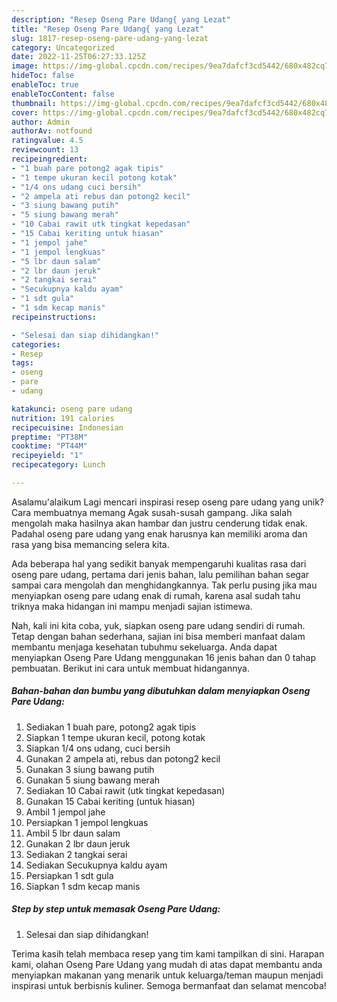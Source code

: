 ```yaml
---
description: "Resep Oseng Pare Udang{ yang Lezat"
title: "Resep Oseng Pare Udang{ yang Lezat"
slug: 1817-resep-oseng-pare-udang-yang-lezat
category: Uncategorized
date: 2022-11-25T06:27:33.125Z
image: https://img-global.cpcdn.com/recipes/9ea7dafcf3cd5442/680x482cq70/oseng-pare-udang-foto-resep-utama.jpg
hideToc: false
enableToc: true
enableTocContent: false
thumbnail: https://img-global.cpcdn.com/recipes/9ea7dafcf3cd5442/680x482cq70/oseng-pare-udang-foto-resep-utama.jpg
cover: https://img-global.cpcdn.com/recipes/9ea7dafcf3cd5442/680x482cq70/oseng-pare-udang-foto-resep-utama.jpg
author: Admin
authorAv: notfound
ratingvalue: 4.5
reviewcount: 13
recipeingredient:
- "1 buah pare potong2 agak tipis"
- "1 tempe ukuran kecil potong kotak"
- "1/4 ons udang cuci bersih"
- "2 ampela ati rebus dan potong2 kecil"
- "3 siung bawang putih"
- "5 siung bawang merah"
- "10 Cabai rawit utk tingkat kepedasan"
- "15 Cabai keriting untuk hiasan"
- "1 jempol jahe"
- "1 jempol lengkuas"
- "5 lbr daun salam"
- "2 lbr daun jeruk"
- "2 tangkai serai"
- "Secukupnya kaldu ayam"
- "1 sdt gula"
- "1 sdm kecap manis"
recipeinstructions:

- "Selesai dan siap dihidangkan!"
categories:
- Resep
tags:
- oseng
- pare
- udang

katakunci: oseng pare udang 
nutrition: 191 calories
recipecuisine: Indonesian
preptime: "PT38M"
cooktime: "PT44M"
recipeyield: "1"
recipecategory: Lunch

---
```



Asalamu'alaikum Lagi mencari inspirasi resep oseng pare udang yang unik? Cara membuatnya memang Agak susah-susah gampang. Jika salah mengolah maka hasilnya akan hambar dan justru cenderung tidak enak. Padahal oseng pare udang yang enak harusnya kan memiliki aroma dan rasa yang bisa memancing selera kita.




Ada beberapa hal yang sedikit banyak mempengaruhi kualitas rasa dari oseng pare udang, pertama dari jenis bahan, lalu pemilihan bahan segar sampai cara mengolah dan menghidangkannya. Tak perlu pusing jika mau menyiapkan oseng pare udang enak di rumah, karena asal sudah tahu triknya maka hidangan ini mampu menjadi sajian istimewa.


Nah, kali ini kita coba, yuk, siapkan oseng pare udang sendiri di rumah. Tetap dengan bahan sederhana, sajian ini bisa memberi manfaat dalam membantu menjaga kesehatan tubuhmu sekeluarga. Anda dapat menyiapkan Oseng Pare Udang menggunakan 16 jenis bahan dan 0 tahap pembuatan. Berikut ini cara untuk membuat hidangannya.

<!--inarticleads1-->

##### Bahan-bahan dan bumbu yang dibutuhkan dalam menyiapkan Oseng Pare Udang:

1. Sediakan 1 buah pare, potong2 agak tipis
1. Siapkan 1 tempe ukuran kecil, potong kotak
1. Siapkan 1/4 ons udang, cuci bersih
1. Gunakan 2 ampela ati, rebus dan potong2 kecil
1. Gunakan 3 siung bawang putih
1. Gunakan 5 siung bawang merah
1. Sediakan 10 Cabai rawit (utk tingkat kepedasan)
1. Gunakan 15 Cabai keriting (untuk hiasan)
1. Ambil 1 jempol jahe
1. Persiapkan 1 jempol lengkuas
1. Ambil 5 lbr daun salam
1. Gunakan 2 lbr daun jeruk
1. Sediakan 2 tangkai serai
1. Sediakan Secukupnya kaldu ayam
1. Persiapkan 1 sdt gula
1. Siapkan 1 sdm kecap manis




<!--inarticleads2-->

##### Step by step untuk memasak Oseng Pare Udang:


1. Selesai dan siap dihidangkan!



Terima kasih telah membaca resep yang tim kami tampilkan di sini. Harapan kami, olahan Oseng Pare Udang yang mudah di atas dapat membantu anda menyiapkan makanan yang menarik untuk keluarga/teman maupun menjadi inspirasi untuk berbisnis kuliner. Semoga bermanfaat dan selamat mencoba!
